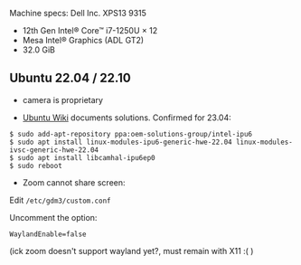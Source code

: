 Machine specs: Dell Inc. XPS13 9315
- 12th Gen Intel® Core™ i7-1250U × 12
- Mesa Intel® Graphics (ADL GT2)
- 32.0 GiB

## Ubuntu 22.04 / 22.10

- camera is proprietary 

- [Ubuntu Wiki](https://wiki.ubuntu.com/Dell) documents solutions.  Confirmed for 23.04:

```
$ sudo add-apt-repository ppa:oem-solutions-group/intel-ipu6
$ sudo apt install linux-modules-ipu6-generic-hwe-22.04 linux-modules-ivsc-generic-hwe-22.04
$ sudo apt install libcamhal-ipu6ep0
$ sudo reboot
```


- Zoom cannot share screen:

Edit `/etc/gdm3/custom.conf`

Uncomment  the option: 

```
WaylandEnable=false
```

(ick zoom doesn't support wayland yet?, must remain with X11 :( ) 
